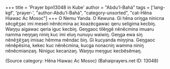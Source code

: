 +++
title = 'Prayer bpn13048 in Kube'
author = "Abdu'l-Bahá"
tags = ['lang-kgf', 'prayer-', "author-Abdu'l-Bahá", "category-unsorted", "cat-Hêna Hiawac Ac Mosoc"]
+++
O Nemu Yanda.  O Kewuna.  Gi hêna oriŋga ninicna sêcgêʒac imi meseli nênêcmina ac koazêcgawac qeru seligima kecbiŋ.  Waŋŋu aigawac qeria iguc kecbiŋ.  Geŋgaoc tilêŋgê nênêcmina imuaru namma neŋŋaŋ niniŋ kuc imi eluŋ nunuyu waiwiŋ.  Geŋga ewa siŋ nênêʒêʒaŋ imisac hêmma mêndac biŋ.  Gi kucyanda miŋŋina.  Geŋgaoc nênêpêsina, kekec kuc nênêcmina, kucga nonacniŋ wamma niniŋ nênêcmianzaŋ.  Niniguc kecanzaŋ.  Waŋŋu meŋguc kecbêsêmaŋ.

(Source category: Hêna Hiawac Ac Mosoc)
(Bahaiprayers.net ID: 13048)
